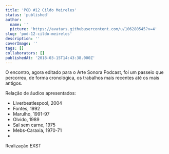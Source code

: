 ```yaml
---
title: 'POD #12 Cildo Meireles'
status: 'published'
author:
  name: ''
  picture: 'https://avatars.githubusercontent.com/u/106280545?v=4'
slug: 'pod-12-cildo-meireles'
description: ''
coverImage: ''
tags: []
collaborators: []
publishedAt: '2018-03-15T14:43:38.000Z'
---
```


O encontro, agora editado para o Arte Sonora Podcast, foi um passeio que percorreu, de forma cronológica, os trabalhos mais recentes até os mais antigos.

Relação de áudios apresentados:

- Liverbeatlespool, 2004
- Fontes, 1992
- Marulho, 1991-97
- Olvido, 1989
- Sal sem carne, 1975
- Mebs-Caraxia, 1970-71
- 

Realização EXST